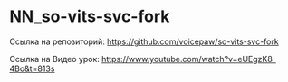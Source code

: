 # NN_so-vits-svc-fork

Ссылка на репозиторий: 
https://github.com/voicepaw/so-vits-svc-fork

Ссылка на Видео урок:
https://www.youtube.com/watch?v=eUEgzK8-4Bo&t=813s
